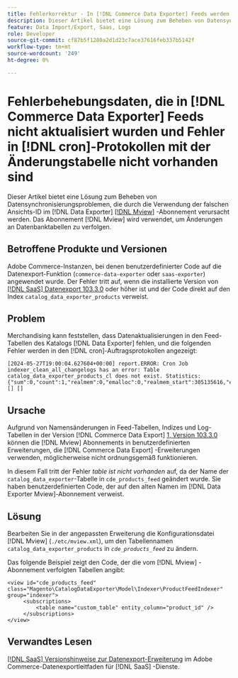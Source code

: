 ```yaml
---
title: Fehlerkorrektur - In [!DNL Commerce Data Exporter] Feeds werden keine Daten aktualisiert und in [!DNL cron] Protokollfehlern mit der Änderungstabelle sind keine Änderungen vorhanden
description: Dieser Artikel bietet eine Lösung zum Beheben von Datensynchronisierungsproblemen, die durch die Verwendung der falschen Ansichts-ID im [!DNL Commerce Data Exporter mview] Abonnement verursacht werden.
feature: Data Import/Export, Saas, Logs
role: Developer
source-git-commit: cf87b5f1280a2d1d23c7ace37616feb337b5142f
workflow-type: tm+mt
source-wordcount: '249'
ht-degree: 0%

---
```


# Fehlerbehebungsdaten, die in [!DNL Commerce Data Exporter] Feeds nicht aktualisiert wurden und Fehler in [!DNL cron]-Protokollen mit der Änderungstabelle nicht vorhanden sind

Dieser Artikel bietet eine Lösung zum Beheben von Datensynchronisierungsproblemen, die durch die Verwendung der falschen Ansichts-ID im [!DNL Data Exporter] [[!DNL Mview]](https://developer.adobe.com/commerce/php/development/components/indexing/#mview) -Abonnement verursacht werden. Das Abonnement [!DNL Mview] wird verwendet, um Änderungen an Datenbanktabellen zu verfolgen.

## Betroffene Produkte und Versionen

Adobe Commerce-Instanzen, bei denen benutzerdefinierter Code auf die Datenexport-Funktion (`commerce-data-exporter` oder `saas-exporter`) angewendet wurde. Der Fehler tritt auf, wenn die installierte Version von [[!DNL SaaS] Datenexport 103.3.0](https://experienceleague.adobe.com/en/docs/commerce-merchant-services/saas-data-export/release-notes#release-6) oder höher ist und der Code direkt auf den Index `catalog_data_exporter_products` verweist.

## Problem

Merchandising kann feststellen, dass Datenaktualisierungen in den Feed-Tabellen des Katalogs [!DNL Data Exporter] fehlen, und die folgenden Fehler werden in den [!DNL cron]-Auftragsprotokollen angezeigt:

```
[2024-05-27T19:00:04.627604+00:00] report.ERROR: Cron Job indexer_clean_all_changelogs has an error: Table catalog_data_exporter_products_cl does not exist. Statistics: {"sum":0,"count":1,"realmem":0,"emalloc":0,"realmem_start":305135616,"emalloc_start":283210384} [] [] 
```

## Ursache

Aufgrund von Namensänderungen in Feed-Tabellen, Indizes und Log-Tabellen in der Version [!DNL Commerce Data Export] [1, Version 103.3.0](https://experienceleague.adobe.com/en/docs/commerce-merchant-services/saas-data-export/release-notes#release-9) können die [!DNL Mview] Abonnements in benutzerdefinierten Erweiterungen, die [!DNL Commerce Data Export] -Erweiterungen verwenden, möglicherweise nicht ordnungsgemäß funktionieren.

In diesem Fall tritt der Fehler *table ist nicht vorhanden* auf, da der Name der `catalog_data_exporter`-Tabelle in `cde_products_feed` geändert wurde. Sie haben benutzerdefinierten Code, der auf den alten Namen im [!DNL Data Exporter Mview]-Abonnement verweist.

## Lösung

Bearbeiten Sie in der angepassten Erweiterung die Konfigurationsdatei [!DNL Mview] (```./etc/mview.xml```), um den Tabellennamen `catalog_data_exporter_products` in *`cde_products_feed`* zu ändern.

Das folgende Beispiel zeigt den Code, der die vom [!DNL Mview] -Abonnement verfolgten Tabellen angibt:

```
<view id="cde_products_feed" class="Magento\CatalogDataExporter\Model\Indexer\ProductFeedIndexer" group="indexer">
     <subscriptions>
         <table name="custom_table" entity_column="product_id" />
     </subscriptions>
</view>
```

## Verwandtes Lesen

[[!DNL SaaS] Versionshinweise zur Datenexport-Erweiterung](https://experienceleague.adobe.com/en/docs/commerce-merchant-services/saas-data-export/release-notes) im Adobe Commerce-Datenexportleitfaden für [!DNL SaaS] -Dienste.

